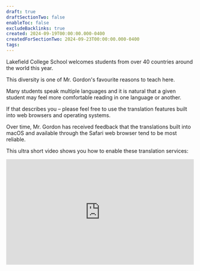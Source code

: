 ```yaml
---
draft: true
draftSectionTwo: false
enableToc: false
excludeBacklinks: true
created: 2024-09-19T00:00:00.000-0400
createdForSectionTwo: 2024-09-23T00:00:00.000-0400
tags:
---
```

Lakefield College School welcomes students from over 40 countries around the world this year.

This diversity is one of Mr. Gordon's favourite reasons to teach here.

Many students speak multiple languages and it is natural that a given student may feel more comfortable reading in one language or another.

If that describes you – please feel free to use the translation features built into web browsers and operating systems.

Over time, Mr. Gordon has received feedback that the translations built into macOS and available through the Safari web browser tend to be most reliable.

This ultra short video shows you how to enable these translation services:

<div style="padding:56.25% 0 0 0;position:relative;">
	<iframe src="https://player.vimeo.com/video/1011862442?h=bf58c634a8&amp;badge=0&amp;autopause=0&amp;player_id=0&amp;app_id=58479&portrait=0&byline=0&title=0" frameborder="0" allow="autoplay; fullscreen; picture-in-picture; clipboard-write" style="position:absolute;top:0;left:0;width:100%;height:100%;" title="Opening the Teamspace">
	</iframe>
	</div>
<script src="https://player.vimeo.com/api/player.js"></script>